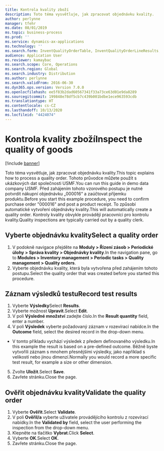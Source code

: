 ```yaml
---
title: Kontrola kvality zboží
description: Toto téma vysvětluje, jak zpracovat objednávku kvality.
author: perlynne
manager: tfehr
ms.date: 08/01/2019
ms.topic: business-process
ms.prod: ''
ms.service: dynamics-ax-applications
ms.technology: ''
ms.search.form: InventQualityOrderTable, InventQualityOrderLineResults, HcmWorkerLookUp
audience: Application User
ms.reviewer: kamaybac
ms.search.scope: Core, Operations
ms.search.region: Global
ms.search.industry: Distribution
ms.author: perlynne
ms.search.validFrom: 2016-06-30
ms.dyn365.ops.version: Version 7.0.0
ms.openlocfilehash: ee5f83b2dad60567341f33a73ce63d01e9da8289
ms.sourcegitcommit: 199848e78df5cb7c439b001bdbe1ece963593cdb
ms.translationtype: HT
ms.contentlocale: cs-CZ
ms.lasthandoff: 10/13/2020
ms.locfileid: "4424074"
---
```

# <a name="inspect-the-quality-of-goods"></a><span data-ttu-id="de416-103">Kontrola kvality zboží</span><span class="sxs-lookup"><span data-stu-id="de416-103">Inspect the quality of goods</span></span>

[!include [banner](../../includes/banner.md)]

<span data-ttu-id="de416-104">Toto téma vysvětluje, jak zpracovat objednávku kvality.</span><span class="sxs-lookup"><span data-stu-id="de416-104">This topic explains how to process a quality order.</span></span> <span data-ttu-id="de416-105">Tohoto průvodce můžete použít s ukázkových dat společnosti USMF.</span><span class="sxs-lookup"><span data-stu-id="de416-105">You can run this guide in demo data company USMF.</span></span> <span data-ttu-id="de416-106">Před zahájením tohoto vzorového postupu je nutné potvrdit nákupní objednávku „000016“ a zaúčtovat příjemku produktu.</span><span class="sxs-lookup"><span data-stu-id="de416-106">Before you start this example procedure, you need to confirm purchase order "000016" and post a product receipt.</span></span> <span data-ttu-id="de416-107">To způsobí automatické vytvoření objednávky kvality.</span><span class="sxs-lookup"><span data-stu-id="de416-107">This will automatically create a quality order.</span></span> <span data-ttu-id="de416-108">Kontroly kvality obvykle provádějí pracovníci pro kontrolu kvality.</span><span class="sxs-lookup"><span data-stu-id="de416-108">Quality inspections are typically carried out by a quality clerk.</span></span>


## <a name="select-a-quality-order"></a><span data-ttu-id="de416-109">Vyberte objednávku kvality</span><span class="sxs-lookup"><span data-stu-id="de416-109">Select a quality order</span></span>
1. <span data-ttu-id="de416-110">V podokně navigace přejděte na **Moduly > Řízení zásob > Periodické úlohy > Správa kvality > Objednávky kvality**.</span><span class="sxs-lookup"><span data-stu-id="de416-110">In the navigation pane, go to **Modules > Inventory management > Periodic tasks > Quality management > Quality orders**.</span></span>
2. <span data-ttu-id="de416-111">Vyberte objednávku kvality, která byla vytvořena před zahájením tohoto postupu.</span><span class="sxs-lookup"><span data-stu-id="de416-111">Select the quality order that was created before you started this procedure.</span></span>  

## <a name="record-test-results"></a><span data-ttu-id="de416-112">Záznam výsledků testu</span><span class="sxs-lookup"><span data-stu-id="de416-112">Record test results</span></span>
1. <span data-ttu-id="de416-113">Vyberte **Výsledky**</span><span class="sxs-lookup"><span data-stu-id="de416-113">Select **Results**.</span></span>
2. <span data-ttu-id="de416-114">Vyberte možnost **Upravit**.</span><span class="sxs-lookup"><span data-stu-id="de416-114">Select **Edit**.</span></span>
3. <span data-ttu-id="de416-115">V poli **Výsledné množství** zadejte číslo.</span><span class="sxs-lookup"><span data-stu-id="de416-115">In the **Result quantity** field, enter a number.</span></span>
4. <span data-ttu-id="de416-116">V poli **Výsledek** vyberte požadovaný záznam v rozevírací nabídce.</span><span class="sxs-lookup"><span data-stu-id="de416-116">In the **Outcome** field, select the desired record in the drop-down menu.</span></span>  
- <span data-ttu-id="de416-117">V tomto příkladu vychází výsledek z předem definovaného výsledku.</span><span class="sxs-lookup"><span data-stu-id="de416-117">In this example the result is based on a pre-defined outcome.</span></span> <span data-ttu-id="de416-118">Běžně byste vytvořili záznam s mnohem přesnějšími výsledky, jako například s velikostí nebo jinou dimenzí.</span><span class="sxs-lookup"><span data-stu-id="de416-118">Normally you would record a more specific test result, for example a size or other dimension.</span></span>  
5. <span data-ttu-id="de416-119">Zvolte **Uložit**.</span><span class="sxs-lookup"><span data-stu-id="de416-119">Select **Save**.</span></span>
6. <span data-ttu-id="de416-120">Zavřete stránku.</span><span class="sxs-lookup"><span data-stu-id="de416-120">Close the page.</span></span>

## <a name="validate-the-quality-order"></a><span data-ttu-id="de416-121">Ověřit objednávku kvality</span><span class="sxs-lookup"><span data-stu-id="de416-121">Validate the quality order</span></span>
1. <span data-ttu-id="de416-122">Vyberte **Ověřit**.</span><span class="sxs-lookup"><span data-stu-id="de416-122">Select **Validate**.</span></span>
2. <span data-ttu-id="de416-123">V poli **Ověřil/a** vyberte uživatele provádějícího kontrolu z rozevírací nabídky.</span><span class="sxs-lookup"><span data-stu-id="de416-123">In the **Validated by** field, select the user performing the inspection from the drop-down menu.</span></span>  
3. <span data-ttu-id="de416-124">Klepněte na tlačítko **Vybrat**.</span><span class="sxs-lookup"><span data-stu-id="de416-124">Click **Select**.</span></span>
4. <span data-ttu-id="de416-125">Vyberte **OK**.</span><span class="sxs-lookup"><span data-stu-id="de416-125">Select **OK**.</span></span>
5. <span data-ttu-id="de416-126">Zavřete stránku.</span><span class="sxs-lookup"><span data-stu-id="de416-126">Close the page.</span></span>

